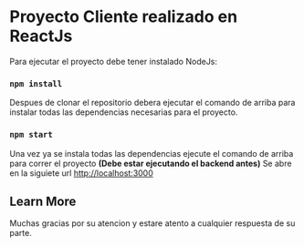 # Proyecto Cliente realizado en ReactJs

Para ejecutar el proyecto debe tener instalado NodeJs:


### `npm install`

Despues de clonar el repositorio debera ejecutar el comando de arriba para instalar todas las dependencias necesarias para el proyecto.


### `npm start`

Una vez ya se instala todas las dependencias ejecute el comando de arriba para correr el proyecto **(Debe estar ejecutando el backend antes)**
Se abre en la siguiete url [http://localhost:3000](http://localhost:3000)

## Learn More

Muchas gracias por su atencion y estare atento a cualquier respuesta de su parte.
